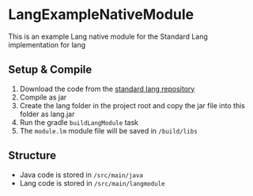 # LangExampleNativeModule
This is an example Lang native module for the Standard Lang implementation for lang

## Setup & Compile
1. Download the code from the [standard lang repository](https://github.com/JDDev0/lang)
2. Compile as jar
3. Create the lang folder in the project root and copy the jar file into this folder as lang.jar
4. Run the gradle <code>buildLangModule</code> task
5. The <code>module.lm</code> module file will be saved in <code>/build/libs</code>

## Structure
- Java code is stored in <code>/src/main/java</code>
- Lang code is stored in <code>/src/main/langmodule</code>